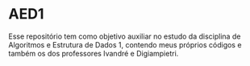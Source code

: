 # AED1
Esse repositório tem como objetivo auxiliar no estudo da disciplina de Algoritmos e Estrutura de Dados 1, contendo meus próprios códigos e também os dos professores Ivandré e Digiampietri.
